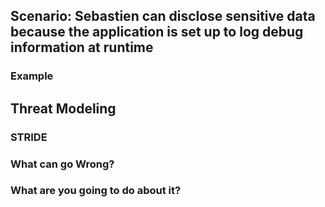 ## Scenario: Sebastien can disclose sensitive data because the application is set up to log debug information at runtime

### Example

## Threat Modeling

### STRIDE

### What can go Wrong?

### What are you going to do about it?
